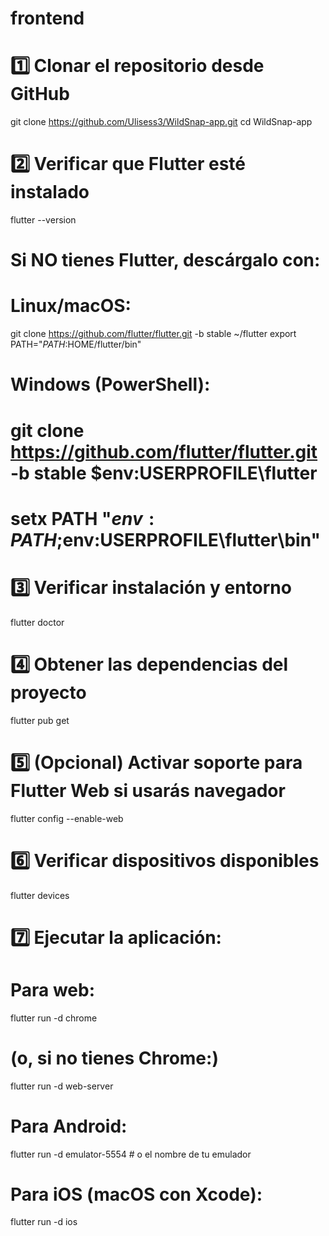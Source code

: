 # frontend

# 1️⃣ Clonar el repositorio desde GitHub
git clone https://github.com/Ulisess3/WildSnap-app.git
cd WildSnap-app

# 2️⃣ Verificar que Flutter esté instalado
flutter --version

# Si NO tienes Flutter, descárgalo con:
# Linux/macOS:
git clone https://github.com/flutter/flutter.git -b stable ~/flutter
export PATH="$PATH:$HOME/flutter/bin"

# Windows (PowerShell):
# git clone https://github.com/flutter/flutter.git -b stable $env:USERPROFILE\flutter
# setx PATH "$env:PATH;$env:USERPROFILE\flutter\bin"

# 3️⃣ Verificar instalación y entorno
flutter doctor

# 4️⃣ Obtener las dependencias del proyecto
flutter pub get

# 5️⃣ (Opcional) Activar soporte para Flutter Web si usarás navegador
flutter config --enable-web

# 6️⃣ Verificar dispositivos disponibles
flutter devices

# 7️⃣ Ejecutar la aplicación:
# Para web:
flutter run -d chrome
# (o, si no tienes Chrome:)
flutter run -d web-server

# Para Android:
flutter run -d emulator-5554  # o el nombre de tu emulador

# Para iOS (macOS con Xcode):
flutter run -d ios

